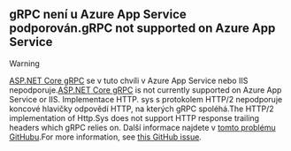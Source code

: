 ## <a name="grpc-not-supported-on-azure-app-service"></a><span data-ttu-id="f615f-101">gRPC není u Azure App Service podporován.</span><span class="sxs-lookup"><span data-stu-id="f615f-101">gRPC not supported on Azure App Service</span></span>

> [!WARNING]
> <span data-ttu-id="f615f-102">[ASP.NET Core gRPC](xref:grpc/index) se v tuto chvíli v Azure App Service nebo IIS nepodporuje.</span><span class="sxs-lookup"><span data-stu-id="f615f-102">[ASP.NET Core gRPC](xref:grpc/index) is not currently supported on Azure App Service or IIS.</span></span> <span data-ttu-id="f615f-103">Implementace HTTP. sys s protokolem HTTP/2 nepodporuje koncové hlavičky odpovědí HTTP, na kterých gRPC spoléhá.</span><span class="sxs-lookup"><span data-stu-id="f615f-103">The HTTP/2 implementation of Http.Sys does not support HTTP response trailing headers which gRPC relies on.</span></span> <span data-ttu-id="f615f-104">Další informace najdete v [tomto problému GitHubu](https://github.com/dotnet/AspNetCore/issues/9020).</span><span class="sxs-lookup"><span data-stu-id="f615f-104">For more information, see [this GitHub issue](https://github.com/dotnet/AspNetCore/issues/9020).</span></span>
